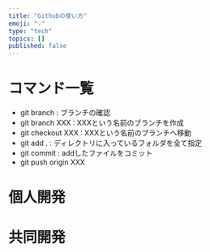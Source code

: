 ```yaml
---
title: "Githubの使い方"
emoji: "💡"
type: "tech"
topics: []
published: false
---
```


# コマンド一覧

- git branch  : ブランチの確認
- git branch XXX : XXXという名前のブランチを作成
- git checkout XXX : XXXという名前のブランチへ移動
- git add . : ディレクトリに入っているフォルダを全て指定
- git commit : addしたファイルをコミット
- git push origin XXX 


# 個人開発
# 共同開発

